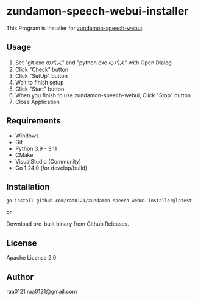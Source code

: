 # zundamon-speech-webui-installer

This Program is installer for [zundamon-speech-webui](https://github.com/zunzun999/zundamon-speech-webui).

## Usage

1. Set "git.exe のパス" and "python.exe のパス" with Open Dialog
2. Click "Check" button
3. Click "SetUp" button
5. Wait to finish setup
4. Click "Start" button
5. When you finish to use zundamon-speech-webui, Click "Stop" button
6. Close Application

## Requirements

- Windows
- Git
- Python 3.9 - 3.11
- CMake
- VisualStudio (Community)
- Go 1.24.0 (for develop/build)

## Installation

```
go install github.com/raa0121/zundamon-speech-webui-installer@latest
```

or

Download pre-built binary from Github Releases.

## License

Apache License 2.0

## Author

raa0121 <raa0121@gmail.com>
